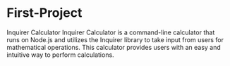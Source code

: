 # First-Project
Inquirer Calculator
Inquirer Calculator is a command-line calculator that runs on Node.js and utilizes the Inquirer library to take input from users for mathematical operations. This calculator provides users with an easy and intuitive way to perform calculations.
